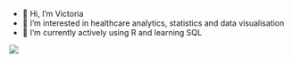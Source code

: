 - 👋 Hi, I’m Victoria
- 👀 I’m interested in healthcare analytics, statistics and data visualisation 
- 🌱 I’m currently actively using R and learning SQL

<!---
vikachooo/vikachooo is a ✨ special ✨ repository because its `README.md` (this file) appears on your GitHub profile.
You can click the Preview link to take a look at your changes.
--->
![](https://media.giphy.com/media/3ZZ83kDM4H1vNWTaFT/giphy.gif?cid=790b7611g4yku3ljsnvez8jd7wvrltlfcntjmxek84hrns6s&ep=v1_gifs_search&rid=giphy.gif&ct=g)
